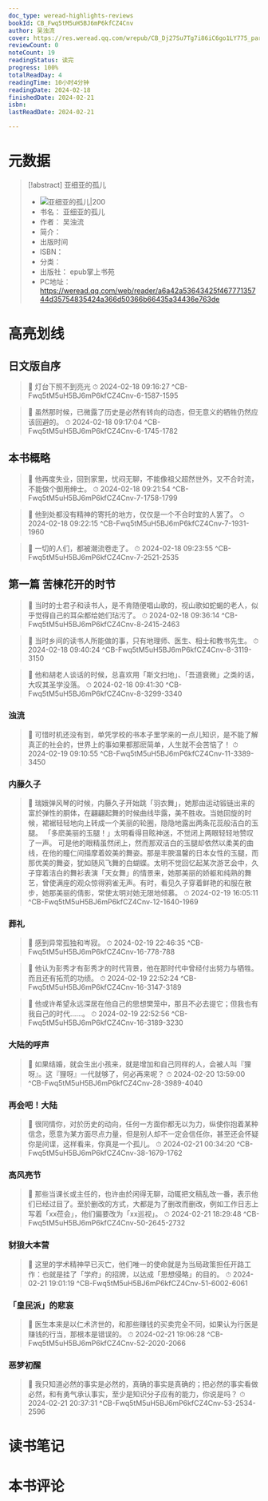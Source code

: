 ```yaml
---
doc_type: weread-highlights-reviews
bookId: CB_Fwq5tM5uH5BJ6mP6kfCZ4Cnv
author: 吴浊流
cover: https://res.weread.qq.com/wrepub/CB_Dj27Su7Tg7i86iC6go1LY775_parsecover
reviewCount: 0
noteCount: 19
readingStatus: 读完
progress: 100%
totalReadDay: 4
readingTime: 10小时4分钟
readingDate: 2024-02-18
finishedDate: 2024-02-21
isbn: 
lastReadDate: 2024-02-21

---
```

# 元数据
> [!abstract] 亚细亚的孤儿
> - ![ 亚细亚的孤儿|200](https://res.weread.qq.com/wrepub/CB_Dj27Su7Tg7i86iC6go1LY775_parsecover)
> - 书名： 亚细亚的孤儿
> - 作者： 吴浊流
> - 简介： 
> - 出版时间 
> - ISBN： 
> - 分类： 
> - 出版社： epub掌上书苑
> - PC地址：https://weread.qq.com/web/reader/a6a42a53643425f46777135744d35754835424a366d50366b66435a34436e763de

# 高亮划线

## 日文版自序

> 📌 灯台下照不到亮光 
> ⏱ 2024-02-18 09:16:27 ^CB-Fwq5tM5uH5BJ6mP6kfCZ4Cnv-6-1587-1595

> 📌 虽然那时候，已微露了历史是必然有转向的动态，但无意义的牺牲仍然应该回避的。 
> ⏱ 2024-02-18 09:17:04 ^CB-Fwq5tM5uH5BJ6mP6kfCZ4Cnv-6-1745-1782

## 本书概略

> 📌 他再度失业，回到家里，忧闷无聊，不能像祖父超然世外，又不合时流，不能做个御用绅士。 
> ⏱ 2024-02-18 09:21:54 ^CB-Fwq5tM5uH5BJ6mP6kfCZ4Cnv-7-1758-1799

> 📌 他到处都没有精神的寄托的地方，仅仅是一个不合时宜的人罢了。 
> ⏱ 2024-02-18 09:22:15 ^CB-Fwq5tM5uH5BJ6mP6kfCZ4Cnv-7-1931-1960

> 📌 一切的人们，都被潮流卷走了。 
> ⏱ 2024-02-18 09:23:55 ^CB-Fwq5tM5uH5BJ6mP6kfCZ4Cnv-7-2521-2535

## 第一篇 苦楝花开的时节

> 📌 当时的士君子和读书人，是不肯随便唱山歌的，视山歌如蛇蝎的老人，似乎觉得自己的耳朵都给她们玷污了。 
> ⏱ 2024-02-18 09:36:14 ^CB-Fwq5tM5uH5BJ6mP6kfCZ4Cnv-8-2415-2463

> 📌 当时乡间的读书人所能做的事，只有地理师、医生、相士和教书先生。 
> ⏱ 2024-02-18 09:40:24 ^CB-Fwq5tM5uH5BJ6mP6kfCZ4Cnv-8-3119-3150

> 📌 他和胡老人谈话的时候，总喜欢用「斯文扫地」、「吾道衰微」之类的话，大叹其圣学没落。 
> ⏱ 2024-02-18 09:41:30 ^CB-Fwq5tM5uH5BJ6mP6kfCZ4Cnv-8-3299-3340

### 浊流

> 📌 可惜时机还没有到，单凭学校的书本子里学来的一点儿知识，是不能了解真正的社会的，世界上的事如果都那麽简单，人生就不会苦恼了！ 
> ⏱ 2024-02-19 09:10:55 ^CB-Fwq5tM5uH5BJ6mP6kfCZ4Cnv-11-3389-3450

### 内藤久子

> 📌 瑞娥弹风琴的时候，内藤久子开始跳「羽衣舞」，她那由运动锻链出来的富於弹性的胴体，在翩翩起舞的时候曲线毕露，美不胜收。当她回旋的时候，裙裾轻轻地向上转成一个美丽的轮圈，隐隐地露出两条花蕊般洁白的玉腿。
「多麽美丽的玉腿！」太明看得目眩神迷，不觉闭上两眼轻轻地赞叹了一声。
可是他的眼精虽然闭上，然而那双洁白的玉腿却依然以柔美的曲线，在他的瞳仁间描摩着姣美的舞姿。那是丰腴温馨的日本女性的玉腿，而那优美的舞姿，犹如随风飞舞的白蝴蝶。太明不觉回忆起某次游艺会中，久子穿着洁白的舞衫表演「天女舞」的情景来，她那美丽的娇躯和纯熟的舞艺，曾使满座的观众惊得鸦雀无声。有时，看见久子穿着鲜艳的和服在散步，她那美丽的倩影，常使太明对她无限地倾慕。 
> ⏱ 2024-02-19 16:05:11 ^CB-Fwq5tM5uH5BJ6mP6kfCZ4Cnv-12-1640-1969

### 葬礼

> 📌 感到异常孤独和岑寂。 
> ⏱ 2024-02-19 22:46:35 ^CB-Fwq5tM5uH5BJ6mP6kfCZ4Cnv-16-778-788

> 📌 他认为彭秀才有彭秀才的时代背景，他在那时代中曾经付出努力与牺牲。而且还有拓荒的功绩。 
> ⏱ 2024-02-19 22:52:24 ^CB-Fwq5tM5uH5BJ6mP6kfCZ4Cnv-16-3147-3189

> 📌 他或许希望永远深居在他自己的思想樊笼中，那且不必去提它；但我也有我自己的时代……。 
> ⏱ 2024-02-19 22:52:56 ^CB-Fwq5tM5uH5BJ6mP6kfCZ4Cnv-16-3189-3230

### 大陆的呼声

> 📌 如果结婚，就会生出小孩来，就是增加和自己同样的人，会被人叫『狸呀』。这『狸呀』一代就够了，何必再来呢？ 
> ⏱ 2024-02-20 13:59:00 ^CB-Fwq5tM5uH5BJ6mP6kfCZ4Cnv-28-3989-4040

### 再会吧！大陆

> 📌 很同情你，对於历史的动向，任何一方面你都无以为力，纵使你抱着某种信念，愿意为某方面尽点力量，但是别人却不一定会信任你，甚至还会怀疑你是间谍，这样看来，你真是一个孤儿。 
> ⏱ 2024-02-21 00:34:20 ^CB-Fwq5tM5uH5BJ6mP6kfCZ4Cnv-38-1679-1762

### 高风亮节

> 📌 那些当课长或主任的，也许由於闲得无聊，动辄把文稿乱改一番，表示他们已经过目了。至於删改的方式，大都是为了删改而删改，例如工作日志上写着「xx莅会」，他们偏要改为「xx巡视」。 
> ⏱ 2024-02-21 18:29:48 ^CB-Fwq5tM5uH5BJ6mP6kfCZ4Cnv-50-2645-2732

### 豺狼大本营

> 📌 这里的学术精神早已灭亡，他们唯一的使命就是为当局政策担任开路工作：也就是挂了「学府」的招牌，以达成「思想侵略」的目的。 
> ⏱ 2024-02-21 19:01:19 ^CB-Fwq5tM5uH5BJ6mP6kfCZ4Cnv-51-6002-6061

### 「皇民派」的悲哀

> 📌 医生本来是以仁术济世的，和那些赚钱的买卖完全不同，如果认为行医是赚钱的行当，那根本是错误的。 
> ⏱ 2024-02-21 19:06:28 ^CB-Fwq5tM5uH5BJ6mP6kfCZ4Cnv-52-2020-2066

### 恶梦初醒

> 📌 我只知道必然的事实是必然的，真确的事实是真确的；把必然的事实看做必然，和有勇气承认事实，至少是知识分子应有的能力，你说是吗？ 
> ⏱ 2024-02-21 20:37:31 ^CB-Fwq5tM5uH5BJ6mP6kfCZ4Cnv-53-2534-2596

# 读书笔记

# 本书评论
